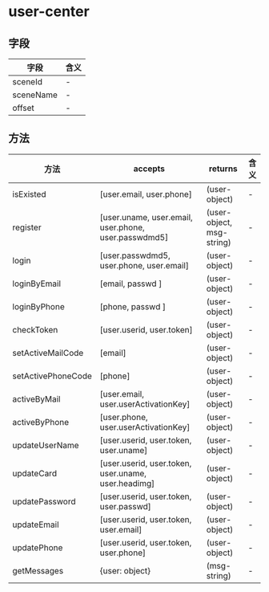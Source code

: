 # user-center

## 字段
字段|含义
---|---
sceneId|-
sceneName|-
offset|-

## 方法
方法|accepts|returns|含义
---|---|---|---
isExisted|[user.email, user.phone] |(user-object)|-
register|[user.uname, user.email, user.phone, user.passwdmd5] |(user-object, msg-string)|-
login|[user.passwdmd5, user.phone, user.email] |(user-object)|-
loginByEmail|[email, passwd ] |(user-object)|-
loginByPhone|[phone, passwd ] |(user-object)|-
checkToken|[user.userid, user.token] |(user-object)|-
setActiveMailCode|[email]|(user-object)|-
setActivePhoneCode|[phone]|(user-object)|-
activeByMail|[user.email, user.userActivationKey]|(user-object)|-
activeByPhone|[user.phone, user.userActivationKey]|(user-object)|-
updateUserName|[user.userid, user.token, user.uname] |(user-object)|-
updateCard|[user.userid, user.token, user.uname, user.headimg] |(user-object)|-
updatePassword|[user.userid, user.token, user.passwd] |(user-object)|-
updateEmail|[user.userid, user.token, user.email] |(user-object)|-
updatePhone|[user.userid, user.token, user.phone]|(user-object)|-
getMessages|{user: object} |(msg-string)|-
